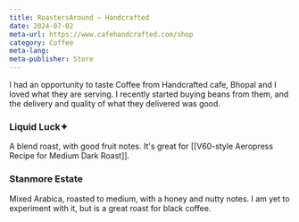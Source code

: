 ```yaml
---
title: RoastersAround — Handcrafted
date: 2024-07-02
meta-url: https://www.cafehandcrafted.com/shop
category: Coffee
meta-lang: 
meta-publisher: Store
---
```

I had an opportunity to taste Coffee from Handcrafted cafe, Bhopal and I loved what they are serving. I recently started buying beans from them, and the delivery and quality of what they delivered was good. 
### Liquid Luck✦
A blend roast, with good fruit notes. It's great for [[V60-style Aeropress Recipe for Medium Dark Roast]]. 

### Stanmore Estate
Mixed Arabica, roasted to medium, with a honey and nutty notes. I am yet to experiment with it, but is a great roast for black coffee. 
